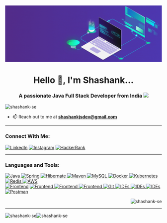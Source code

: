 ![MasterHead](https://raw.githubusercontent.com/KShukhrat/KShukhrat/main/assets/header_gif.gif)

<h1 align="center">Hello 👋, I'm Shashank...</h1>
<h3 align="center">A passionate Java Full Stack Developer from India <img src="https://flagsweb.com/Flag_Emoji/India_Flag_Emoji.png" width="15px"></h3>

<p align="left"> 
  <img src="https://komarev.com/ghpvc/?username=shashank-se&label=Profile%20views&color=0e75b6&style=flat" alt="shashank-se" /> 
</p>

- 📫 Reach out to me at **shashankjsdev@gmail.com**

---

<h3 align="left">Connect With Me:</h3>
<p align="left">
  <a href="https://linkedin.com/in/shashank---k" target="_blank">
    <img align="center" src="https://cdn-icons-png.flaticon.com/512/174/174857.png" alt="LinkedIn" height="40" width="40" />
  </a>
  <a href="https://www.instagram.com/immortal_so.ul" target="_blank">
    <img align="center" src="https://cdn-icons-png.flaticon.com/512/2111/2111463.png" alt="Instagram" height="40" width="40" />
  </a>
  <a href="https://www.hackerrank.com/shashankkumar511" target="_blank">
    <img align="center" src="https://cdn.worldvectorlogo.com/logos/hackerrank.svg" alt="HackerRank" height="55" width="55" />
  </a>
</p>

---

<div>
    <h3 align="left">Languages and Tools:</h3>
   <p align="left">
  <a href="https://www.java.com" target="_blank" rel="noreferrer">
    <img src="https://skillicons.dev/icons?i=java" alt="Java" width="50"/>
  </a>
  <a href="https://spring.io/" target="_blank" rel="noreferrer">
    <img src="https://skillicons.dev/icons?i=spring" alt="Spring" width="50"/>
  </a>
  <a href="https://hibernate.org/" target="_blank" rel="noreferrer">
    <img src="https://skillicons.dev/icons?i=hibernate" alt="Hibernate" width="50"/>
  </a>
  <a href="https://maven.apache.org/" target="_blank" rel="noreferrer">
    <img src="https://skillicons.dev/icons?i=maven" alt="Maven" width="50"/>
  </a>
  <a href="https://www.mysql.com/" target="_blank" rel="noreferrer">
    <img src="https://skillicons.dev/icons?i=mysql" alt="MySQL" width="50"/>
  </a>
  <a href="https://www.docker.com/" target="_blank" rel="noreferrer">
    <img src="https://skillicons.dev/icons?i=docker" alt="Docker" width="50"/>
  </a>
  <a href="https://kubernetes.io/" target="_blank" rel="noreferrer">
    <img src="https://skillicons.dev/icons?i=kubernetes" alt="Kubernetes" width="50"/>
  </a>
  <a href="https://redis.io/" target="_blank" rel="noreferrer">
    <img src="https://skillicons.dev/icons?i=redis" alt="Redis" width="50"/>
  </a>
  <a href="https://aws.amazon.com/" target="_blank" rel="noreferrer">
    <img src="https://skillicons.dev/icons?i=aws" alt="AWS" width="50"/>
  </a>
  <br/>
  <a href="https://developer.mozilla.org/en-US/docs/Web/JavaScript" target="_blank" rel="noreferrer">
    <img src="https://skillicons.dev/icons?i=html" alt="Frontend" width="50"/></a>
  <a href="https://developer.mozilla.org/en-US/docs/Web/JavaScript" target="_blank" rel="noreferrer">
    <img src="https://skillicons.dev/icons?i=css" alt="Frontend" width="50"/>
  </a>
  <a href="https://developer.mozilla.org/en-US/docs/Web/JavaScript" target="_blank" rel="noreferrer">
    <img src="https://skillicons.dev/icons?i=js" alt="Frontend" width="50"/>
  </a>
  <a href="https://developer.mozilla.org/en-US/docs/Web/JavaScript" target="_blank" rel="noreferrer">
    <img src="https://skillicons.dev/icons?i=react" alt="Frontend" width="50"/>
  </a>
  <a href="https://git-scm.com/" target="_blank" rel="noreferrer">
    <img src="https://skillicons.dev/icons?i=git" alt="Git" width="50"/>
  </a>
  <a href="https://code.visualstudio.com/" target="_blank" rel="noreferrer">
    <img src="https://skillicons.dev/icons?i=vscode" alt="IDEs" width="50"/>
  </a>
  <a href="https://code.visualstudio.com/" target="_blank" rel="noreferrer">
    <img src="https://skillicons.dev/icons?i=idea" alt="IDEs" width="50"/>
  </a>
  <a href="https://code.visualstudio.com/" target="_blank" rel="noreferrer">
    <img src="https://skillicons.dev/icons?i=eclipse" alt="IDEs" width="50"/>
  </a>
  <a href="https://www.postman.com/" target="_blank" rel="noreferrer">
    <img src="https://skillicons.dev/icons?i=postman" alt="Postman" width="50"/>
  </a>
</p>
 <p align="right">
    <img src="https://github-readme-stats.vercel.app/api/top-langs?username=shashank-se&show_icons=true&locale=en&layout=compact&theme=tokyonight" alt="shashank-se" height="150em"/> </p>
</div>

---

<p> <img align="left" src="https://github-readme-streak-stats.herokuapp.com/?user=shashank-se&theme=tokyonight" alt="shashank-se" height="180em"/> </p>
<p><img src="https://github-readme-stats.vercel.app/api?username=shashank-se&&theme=tokyonight" alt="shashank-se" height="180em" /></p>
